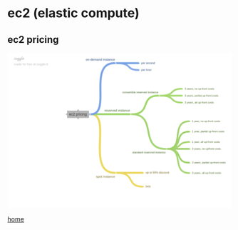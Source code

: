 # ec2 (elastic compute)

## ec2 pricing
![alt text](pic/ec2_pricing.png "mind map for ec2 pricing")


[home](../README.md)